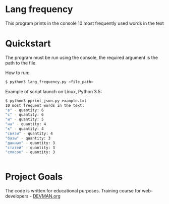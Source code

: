 # Lang frequency

This program prints in the console 10 most frequently used words in the text

# Quickstart

The program must be run using the console, the required argument is the path to the file.

How to run:
```bash
$ python3 lang_frequency.py <file_path>
```
Example of script launch on Linux, Python 3.5:
```bash
$ python3 pprint_json.py example.txt
10 most frequent words in the text:
"в" - quantity: 6
"с" - quantity: 6
"и" - quantity: 5
"на" - quantity: 4
"к" - quantity: 4
"связи" - quantity: 4
"базы" - quantity: 3
"данных" - quantity: 3
"статей" - quantity: 3
"список" - quantity: 3



```

# Project Goals

The code is written for educational purposes. Training course for web-developers - [DEVMAN.org](https://devman.org)
